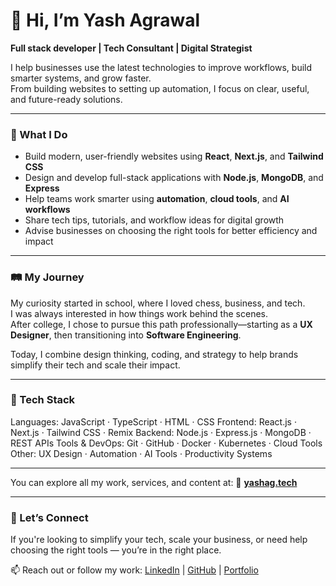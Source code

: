 # 👋 Hi, I’m Yash Agrawal

**Full stack developer | Tech Consultant | Digital Strategist**

I help businesses use the latest technologies to improve workflows, build smarter systems, and grow faster.  
From building websites to setting up automation, I focus on clear, useful, and future-ready solutions.

---

### 🚀 What I Do

- Build modern, user-friendly websites using **React**, **Next.js**, and **Tailwind CSS**
- Design and develop full-stack applications with **Node.js**, **MongoDB**, and **Express**
- Help teams work smarter using **automation**, **cloud tools**, and **AI workflows**
- Share tech tips, tutorials, and workflow ideas for digital growth
- Advise businesses on choosing the right tools for better efficiency and impact

---

### 🛤️ My Journey

My curiosity started in school, where I loved chess, business, and tech.  
I was always interested in how things work behind the scenes.  
After college, I chose to pursue this path professionally—starting as a **UX Designer**, then transitioning into **Software Engineering**.

Today, I combine design thinking, coding, and strategy to help brands simplify their tech and scale their impact.

---

### 🧰 Tech Stack

Languages:    JavaScript · TypeScript · HTML · CSS
Frontend:     React.js · Next.js · Tailwind CSS · Remix
Backend:      Node.js · Express.js · MongoDB · REST APIs
Tools & DevOps: Git · GitHub · Docker · Kubernetes · Cloud Tools
Other:        UX Design · Automation · AI Tools · Productivity Systems

---

You can explore all my work, services, and content at:
🔗 [**yashag.tech**](https://www.yashag.tech)

---

### 💬 Let’s Connect

If you're looking to simplify your tech, scale your business, or need help choosing the right tools — you’re in the right place.

📫 Reach out or follow my work:
[LinkedIn](https://www.linkedin.com/in/yashagrawal0410/) | [GitHub](https://github.com/yashagrawaltech24) | [Portfolio](https://www.yashag.tech)
